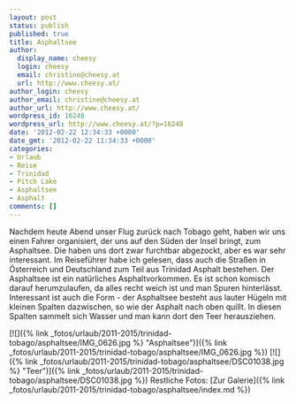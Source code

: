 ```yaml
---
layout: post
status: publish
published: true
title: Asphaltsee
author:
  display_name: cheesy
  login: cheesy
  email: christine@cheesy.at
  url: http://www.cheesy.at/
author_login: cheesy
author_email: christine@cheesy.at
author_url: http://www.cheesy.at/
wordpress_id: 16248
wordpress_url: http://www.cheesy.at/?p=16248
date: '2012-02-22 12:34:33 +0000'
date_gmt: '2012-02-22 11:34:33 +0000'
categories:
- Urlaub
- Reise
- Trinidad
- Pitch Lake
- Asphaltsee
- Asphalt
comments: []
---
```

<!--:de-->Nachdem heute Abend unser Flug zurück nach Tobago geht, haben wir uns einen Fahrer organisiert, der uns auf den Süden der Insel bringt, zum Asphaltsee. Die haben uns dort zwar furchtbar abgezockt, aber es war sehr interessant. Im Reiseführer habe ich gelesen, dass auch die Straßen in Österreich und Deutschland zum Teil aus Trinidad Asphalt bestehen. Der Asphaltsee ist ein natürliches Asphaltvorkommen. Es ist schon komisch darauf herumzulaufen, da alles recht weich ist und man Spuren hinterlässt. Interessant ist auch die Form - der Asphaltsee besteht aus lauter Hügeln mit kleinen Spalten dazwischen, so wie der Asphalt nach oben quillt. In diesen Spalten sammelt sich Wasser und man kann dort den Teer herausziehen.
[![]({% link _fotos/urlaub/2011-2015/trinidad-tobago/asphaltsee/IMG_0626.jpg %} "Asphaltsee")]({% link _fotos/urlaub/2011-2015/trinidad-tobago/asphaltsee/IMG_0626.jpg %})
[![]({% link _fotos/urlaub/2011-2015/trinidad-tobago/asphaltsee/DSC01038.jpg %} "Teer")]({% link _fotos/urlaub/2011-2015/trinidad-tobago/asphaltsee/DSC01038.jpg %})
Restliche Fotos:
[Zur Galerie]({% link _fotos/urlaub/2011-2015/trinidad-tobago/asphaltsee/index.md %})
<!--:-->
